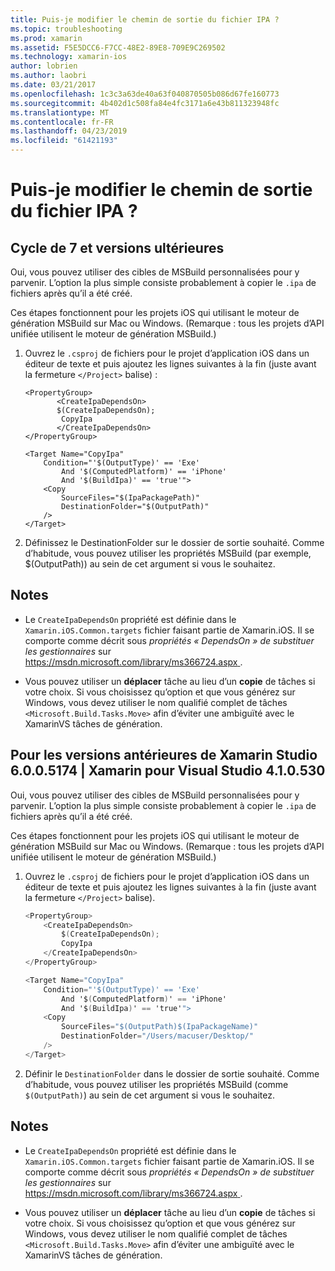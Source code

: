 ```yaml
---
title: Puis-je modifier le chemin de sortie du fichier IPA ?
ms.topic: troubleshooting
ms.prod: xamarin
ms.assetid: F5E5DCC6-F7CC-48E2-89E8-709E9C269502
ms.technology: xamarin-ios
author: lobrien
ms.author: laobri
ms.date: 03/21/2017
ms.openlocfilehash: 1c3c3a63de40a63f040870505b086d67fe160773
ms.sourcegitcommit: 4b402d1c508fa84e4fc3171a6e43b811323948fc
ms.translationtype: MT
ms.contentlocale: fr-FR
ms.lasthandoff: 04/23/2019
ms.locfileid: "61421193"
---
```

# <a name="can-i-change-the-output-path-of-the-ipa-file"></a>Puis-je modifier le chemin de sortie du fichier IPA ?

## <a name="for-cycle-7-and-higher"></a>Cycle de 7 et versions ultérieures
Oui, vous pouvez utiliser des cibles de MSBuild personnalisées pour y parvenir. L’option la plus simple consiste probablement à copier le `.ipa` de fichiers après qu’il a été créé.

Ces étapes fonctionnent pour les projets iOS qui utilisant le moteur de génération MSBuild sur Mac ou Windows. (Remarque : tous les projets d’API unifiée utilisent le moteur de génération MSBuild.)

1. Ouvrez le `.csproj` de fichiers pour le projet d’application iOS dans un éditeur de texte et puis ajoutez les lignes suivantes à la fin (juste avant la fermeture `</Project>` balise) :
    
    ```
    <PropertyGroup>
           <CreateIpaDependsOn>
           $(CreateIpaDependsOn);
            CopyIpa
           </CreateIpaDependsOn>
    </PropertyGroup>
    
    <Target Name="CopyIpa"
        Condition="'$(OutputType)' == 'Exe'
            And '$(ComputedPlatform)' == 'iPhone'
            And '$(BuildIpa)' == 'true'">
        <Copy
            SourceFiles="$(IpaPackagePath)"
            DestinationFolder="$(OutputPath)"
        />
    </Target>
    ```

2. Définissez le DestinationFolder sur le dossier de sortie souhaité. Comme d’habitude, vous pouvez utiliser les propriétés MSBuild (par exemple, $(OutputPath)) au sein de cet argument si vous le souhaitez.

## <a name="notes"></a>Notes
- Le `CreateIpaDependsOn` propriété est définie dans le `Xamarin.iOS.Common.targets` fichier faisant partie de Xamarin.iOS. Il se comporte comme décrit sous *propriétés « DependsOn » de substituer les gestionnaires* sur [ https://msdn.microsoft.com/library/ms366724.aspx ](https://msdn.microsoft.com/library/ms366724.aspx).

- Vous pouvez utiliser un **déplacer** tâche au lieu d’un **copie** de tâches si votre choix. Si vous choisissez qu’option et que vous générez sur Windows, vous devez utiliser le nom qualifié complet de tâches `<Microsoft.Build.Tasks.Move>` afin d’éviter une ambiguïté avec le XamarinVS tâches de génération.

## <a name="for-versions-before-xamarin-studio-6005174--xamarin-for-visual-studio-410530"></a>Pour les versions antérieures de Xamarin Studio 6.0.0.5174 | Xamarin pour Visual Studio 4.1.0.530

Oui, vous pouvez utiliser des cibles de MSBuild personnalisées pour y parvenir. L’option la plus simple consiste probablement à copier le `.ipa` de fichiers après qu’il a été créé.

Ces étapes fonctionnent pour les projets iOS qui utilisant le moteur de génération MSBuild sur Mac ou Windows. (Remarque : tous les projets d’API unifiée utilisent le moteur de génération MSBuild.)

1. Ouvrez le `.csproj` de fichiers pour le projet d’application iOS dans un éditeur de texte et puis ajoutez les lignes suivantes à la fin (juste avant la fermeture `</Project>` balise).

    ```csharp
    <PropertyGroup>
        <CreateIpaDependsOn>
            $(CreateIpaDependsOn);
            CopyIpa
        </CreateIpaDependsOn>
    </PropertyGroup>
    
    <Target Name="CopyIpa"
        Condition="'$(OutputType)' == 'Exe'
            And '$(ComputedPlatform)' == 'iPhone'
            And '$(BuildIpa)' == 'true'">
        <Copy
            SourceFiles="$(OutputPath)$(IpaPackageName)"
            DestinationFolder="/Users/macuser/Desktop/"
        />
    </Target>
    ```

2. Définir le `DestinationFolder` dans le dossier de sortie souhaité. Comme d’habitude, vous pouvez utiliser les propriétés MSBuild (comme `$(OutputPath)`) au sein de cet argument si vous le souhaitez.

## <a name="notes"></a>Notes
- Le `CreateIpaDependsOn` propriété est définie dans le `Xamarin.iOS.Common.targets` fichier faisant partie de Xamarin.iOS. Il se comporte comme décrit sous *propriétés « DependsOn » de substituer les gestionnaires* sur [ https://msdn.microsoft.com/library/ms366724.aspx ](https://msdn.microsoft.com/library/ms366724.aspx).

- Vous pouvez utiliser un **déplacer** tâche au lieu d’un **copie** de tâches si votre choix. Si vous choisissez qu’option et que vous générez sur Windows, vous devez utiliser le nom qualifié complet de tâches `<Microsoft.Build.Tasks.Move>` afin d’éviter une ambiguïté avec le XamarinVS tâches de génération.
